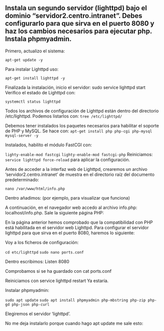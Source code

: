 <h2>Instala un segundo servidor (lighttpd) bajo el dominio “servidor2.centro.intranet”. Debes configurarlo para que sirva en el puerto 8080 y haz los cambios necesarios para ejecutar php. Instala phpmyadmin.
</h2>

Primero, actualizo el sistema:

```apt-get update -y```

Para instalar Lighttpd uso:

```apt-get install lighttpd -y```

Finalizada la instalación, inicio el servidor: sudo service lighttpd start
Verifico el estado de Lighttpd con: 

```systemctl status lighttpd```

Todos los archivos de configuración de Lighttpd están dentro del directorio /etc/lighttpd. Podemos listarlos con: ```tree /etc/lighttpd/```

Debemos tener instalados los paquetes necesarios para habilitar el soporte de PHP y MySQL.  Se hace con: ```apt-get install php php-cgi php-mysql mysql-server -y```

Instalados, habilito el módulo FastCGI con:

```lighty-enable-mod fastcgi```
```lighty-enable-mod fastcgi-php```
Reiniciamos: 
```service lighttpd force-reload``` para aplicar la configuración.

Antes de acceder a la interfaz web de Lighttpd, crearemos un archivo ‘servidor2.centro.intranet’ de muestra en el directorio raíz del documento predeterminado: 

```nano /var/www/html/info.php```

Dentro añadimos: <?php phpinfo(); ?> (por ejemplo, para visualizar que funciona)

A continuación, en el navegador web accedo al archivo info.php: localhost/info.php. Sale la siguiente página PHP:


En la página anterior hemos comprobado que la compatibilidad con PHP está habilitada en el servidor web Lighttpd.
Para configurar el servidor lighttpd para que sirva en el puerto 8080, haremos lo siguiente:

Voy a los ficheros de configuración:

```cd etc/lighttpd```
```sudo nano ports.conf```

Dentro escribimos: Listen 8080

Comprobamos si se ha guardado con cat ports.conf

Reiniciamos con service lighttpd restart
Ya estaría.

Instalar phpmyadmin: 

```sudo apt update```
```sudo apt install phpmyadmin php-mbstring php-zip php-gd php-json php-curl```

Elegiremos el servidor ‘lighttpd’.

No me deja instalarlo porque cuando hago apt update me sale esto:
